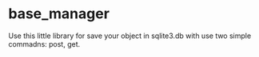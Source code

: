 # base_manager
Use this little library for save your object in sqlite3.db with use two simple commadns: post, get.
